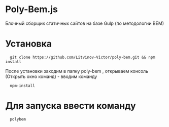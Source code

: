 # Poly-Bem.js
Блочный сборщик статичных сайтов на базе Gulp (по методологии BEM)
# Установка
```git
  git clone https://github.com/Litvinov-Victor/poly-bem.git && npm install
```
После установки заходим в папку poly-bem , открываем консоль (Открыть окно команд) - вводим команду

```git
  npm-install
```

# Для запуска ввести команду

```git
  polybem
```
